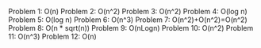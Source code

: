 Problem 1: O(n)
Problem 2: O(n^2)
Problem 3: O(n^2)
Problem 4: O(log n)
Problem 5: O(log n)
Problem 6: O(n^3)
Problem 7: O(n^2)+O(n^2)=O(n^2)
Problem 8: O(n * sqrt(n))
Problem 9: O(nLogn)
Problem 10: O(n^2)
Problem 11: O(n^3)
Problem 12: O(n)